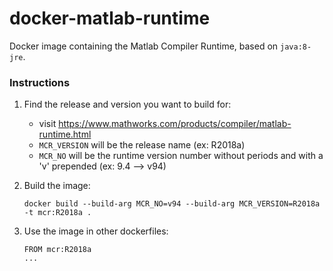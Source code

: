 # docker-matlab-runtime
Docker image containing the Matlab Compiler Runtime, based on `java:8-jre`.

### Instructions

1. Find the release and version you want to build for:

    * visit https://www.mathworks.com/products/compiler/matlab-runtime.html
    * `MCR_VERSION` will be the release name (ex: R2018a)
    * `MCR_NO` will be the runtime version number without periods and with a 'v' prepended (ex: 9.4 --> v94)

1. Build the image:

       docker build --build-arg MCR_NO=v94 --build-arg MCR_VERSION=R2018a -t mcr:R2018a .

1. Use the image in other dockerfiles:

       FROM mcr:R2018a
       ...
